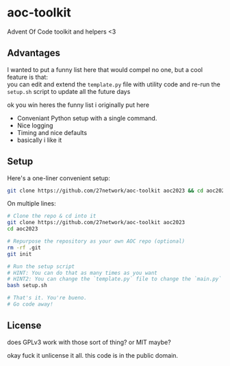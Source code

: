 # aoc-toolkit

Advent Of Code toolkit and helpers &lt;3

## Advantages

I wanted to put a funny list here that would compel no one, but a cool feature is that:  
you can edit and extend the `template.py` file with utility code and re-run the `setup.sh` script to update all the future days

ok you win heres the funny list i originally put here

- Conveniant Python setup with a single command.
- Nice logging
- Timing and nice defaults
- basically i like it

## Setup

Here's a one-liner convenient setup:

```bash
git clone https://github.com/27network/aoc-toolkit aoc2023 && cd aoc2023 && rm -rf .git && git init && bash setup.sh && cd projects
```

On multiple lines:
```bash
# Clone the repo & cd into it
git clone https://github.com/27network/aoc-toolkit aoc2023
cd aoc2023

# Repurpose the repository as your own AOC repo (optional)
rm -rf .git
git init

# Run the setup script
# HINT: You can do that as many times as you want
# HINT2: You can change the `template.py` file to change the `main.py` file that generates in your projects
bash setup.sh

# That's it. You're bueno.
# Go code away!
```

## License
does GPLv3 work with those sort of thing? or MIT maybe?

okay fuck it unlicense it all. this code is in the public domain.
